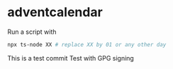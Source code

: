 # adventcalendar

Run a script with

```bash
npx ts-node XX # replace XX by 01 or any other day
```

This is a test commit
Test with GPG signing
